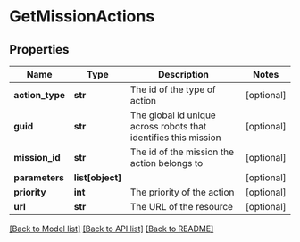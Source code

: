 # GetMissionActions

## Properties
Name | Type | Description | Notes
------------ | ------------- | ------------- | -------------
**action_type** | **str** | The id of the type of action | [optional] 
**guid** | **str** | The global id unique across robots that identifies this mission | [optional] 
**mission_id** | **str** | The id of the mission the action belongs to | [optional] 
**parameters** | **list[object]** |  | [optional] 
**priority** | **int** | The priority of the action | [optional] 
**url** | **str** | The URL of the resource | [optional] 

[[Back to Model list]](../README.md#documentation-for-models) [[Back to API list]](../README.md#documentation-for-api-endpoints) [[Back to README]](../README.md)

